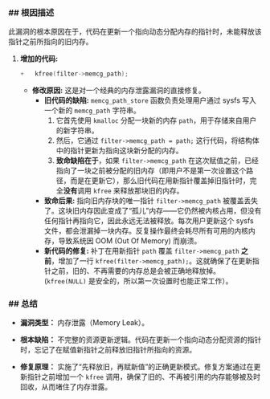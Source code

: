 ### **## 根因描述**

此漏洞的根本原因在于，代码在更新一个指向动态分配内存的指针时，未能释放该指针之前所指向的旧内存。

1.  **增加的代码:**
    ```c
    +	kfree(filter->memcg_path);
    ```
    *   **修改原因:** 这是对一个经典的内存泄露漏洞的直接修复。
        *   **旧代码的缺陷:** `memcg_path_store` 函数负责处理用户通过 sysfs 写入一个新的 `memcg_path` 字符串。
            1.  它首先使用 `kmalloc` 分配一块新的内存 `path`，用于存储来自用户的新字符串。
            2.  然后，它通过 `filter->memcg_path = path;` 这行代码，将结构体中的指针更新为指向这块新分配的内存。
            3.  **致命缺陷在于**，如果 `filter->memcg_path` 在这次赋值之前，已经指向了一块之前被分配的旧内存（即用户不是第一次设置这个路径，而是在更新它），那么旧代码在用新指针覆盖掉旧指针时，完全**没有**调用 `kfree` 来释放那块旧的内存。
        *   **致命后果:** 指向旧内存块的唯一指针 `filter->memcg_path` 被覆盖丢失了。这块旧内存因此变成了“孤儿”内存——它仍然被内核占用，但没有任何指针再指向它，因此永远无法被释放。每次用户更新这个 sysfs 文件，都会泄漏掉一块内存。反复操作最终会耗尽所有可用的内核内存，导致系统因 OOM (Out Of Memory) 而崩溃。
        *   **新代码的修复:** 补丁在用新指针 `path` 覆盖 `filter->memcg_path` **之前**，增加了一行 `kfree(filter->memcg_path);`。这就确保了在更新指针之前，旧的、不再需要的内存总是会被正确地释放掉。(`kfree(NULL)` 是安全的，所以第一次设置时也能正常工作）。

### **## 总结**

*   **漏洞类型：**
    内存泄露（Memory Leak）。

*   **根本缺陷：**
    不完整的资源更新逻辑。代码在更新一个指向动态分配资源的指针时，忘记了在赋值新指针之前释放旧指针所指向的资源。

*   **修复原理：**
    实施了“先释放旧，再赋新值”的正确更新模式。修复方案通过在更新指针之前增加一个 `kfree` 调用，确保了旧的、不再被引用的内存能够被及时回收，从而堵住了内存泄露。